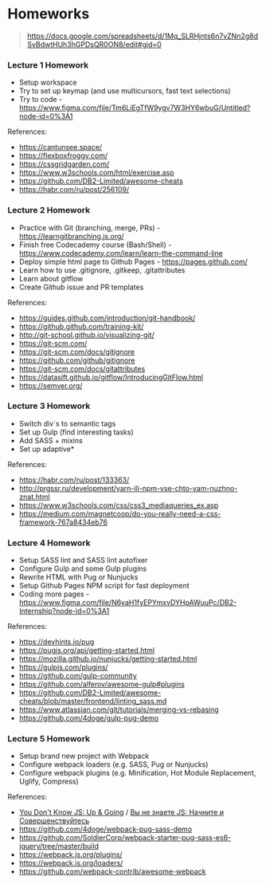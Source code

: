 # Homeworks

> https://docs.google.com/spreadsheets/d/1Mq_SLRHjnts6n7vZNn2g8dSvBdwtHUh3hGPDsQR0ON8/edit#gid=0

### Lecture 1 Homework

- Setup workspace
- Try to set up keymap (and use multicursors, fast text selections)
- Try to code - https://www.figma.com/file/Tm6LiEgTfW9ygv7W3HY6wbuG/Untitled?node-id=0%3A1

References:
- https://cantunsee.space/
- https://flexboxfroggy.com/
- https://cssgridgarden.com/
- https://www.w3schools.com/html/exercise.asp
- https://github.com/DB2-Limited/awesome-cheats
- https://habr.com/ru/post/256109/

### Lecture 2 Homework

- Practice with Git (branching, merge, PRs) - https://learngitbranching.js.org/
- Finish free Codecademy course (Bash/Shell) - https://www.codecademy.com/learn/learn-the-command-line
- Deploy simple html page to Github Pages - https://pages.github.com/
- Learn how to use .gitignore, .gitkeep, .gitattributes
- Learn about gitflow
- Create Github issue and PR templates

References:
- https://guides.github.com/introduction/git-handbook/
- https://github.github.com/training-kit/
- http://git-school.github.io/visualizing-git/
- https://git-scm.com/
- https://git-scm.com/docs/gitignore
- https://github.com/github/gitignore
- https://git-scm.com/docs/gitattributes
- https://datasift.github.io/gitflow/IntroducingGitFlow.html
- https://semver.org/


### Lecture 3 Homework

- Switch div`s to semantic tags
- Set up Gulp (find interesting tasks)
- Add SASS + mixins
- Set up adaptive*

References:
- https://habr.com/ru/post/133363/
- http://prgssr.ru/development/yarn-ili-npm-vse-chto-vam-nuzhno-znat.html
- https://www.w3schools.com/css/css3_mediaqueries_ex.asp
- https://medium.com/magnetcoop/do-you-really-need-a-css-framework-767a8434eb76


### Lecture 4 Homework

- Setup SASS lint and SASS lint autofixer
- Configure Gulp and some Gulp plugins
- Rewrite HTML with Pug or Nunjucks
- Setup Github Pages NPM script for fast deployment
- Coding more pages - https://www.figma.com/file/N6yaH1fyEPYmxvDYHpAWuuPc/DB2-Internship?node-id=0%3A1

References:
- https://devhints.io/pug
- https://pugjs.org/api/getting-started.html
- https://mozilla.github.io/nunjucks/getting-started.html
- https://gulpjs.com/plugins/
- https://github.com/gulp-community
- https://github.com/alferov/awesome-gulp#plugins
- https://github.com/DB2-Limited/awesome-cheats/blob/master/frontend/linting_sass.md
- https://www.atlassian.com/git/tutorials/merging-vs-rebasing
- https://github.com/4doge/gulp-pug-demo

### Lecture 5 Homework

- Setup brand new project with Webpack
- Configure webpack loaders (e.g. SASS, Pug or Nunjucks)
- Configure webpack plugins (e.g. Minification, Hot Module Replacement, Uglify, Compress)

References:
- [You Don't Know JS: Up & Going](https://github.com/getify/You-Dont-Know-JS/tree/master/up%20%26%20going) /
  [Вы не знаете JS: Начните и Совершенствуйтесь](https://github.com/azat-io/you-dont-know-js-ru/tree/master/up%20%26%20going)
- https://github.com/4doge/webpack-pug-sass-demo
- https://github.com/SoldierCorp/webpack-starter-pug-sass-es6-jquery/tree/master/build
- https://webpack.js.org/plugins/
- https://webpack.js.org/loaders/
- https://github.com/webpack-contrib/awesome-webpack
